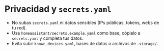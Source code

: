 # Privacidad y `secrets.yaml`

- No subas `secrets.yaml` ni datos sensibles (IPs públicas, tokens, webs de tu red).
- Usa `homeassistant/secrets.example.yaml` como base, cópialo a `secrets.yaml` y completa tus datos.
- Evita subir `known_devices.yaml`, bases de datos o archivos de `.storage/`.
